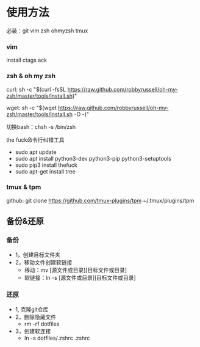 # 使用方法
必装：git vim zsh ohmyzsh tmux

### vim
install ctags ack

### zsh & oh my zsh
curl: 
sh -c "$(curl -fsSL https://raw.github.com/robbyrussell/oh-my-zsh/master/tools/install.sh)"

wget:
sh -c "$(wget https://raw.github.com/robbyrussell/oh-my-zsh/master/tools/install.sh -O -)"

切换bash：chsh -s /bin/zsh

the fuck命令行纠错工具
- sudo apt update
- sudo apt install python3-dev python3-pip python3-setuptools
- sudo pip3 install thefuck
- sudo apt-get install tree

### tmux & tpm
github:
git clone https://github.com/tmux-plugins/tpm ~/.tmux/plugins/tpm

## 备份&还原

### 备份
- 1，创建目标文件夹
- 2，移动文件创建软链接
    - 移动：mv [源文件或目录][目标文件或目录]
    - 软链接：ln -s [源文件或目录][目标文件或目录]

### 还原
- 1, 克隆git仓库
- 2，删除隐藏文件
    - rm -rf dotfiles
- 3，创建软连接
    - ln -s dotfiles/.zshrc .zshrc
